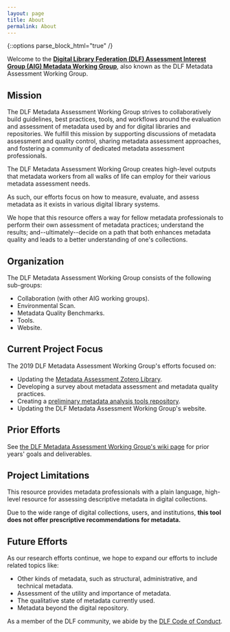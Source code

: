 ```yaml
---
layout: page
title: About
permalink: About
---
```

{::options parse_block_html="true" /}

Welcome to the **[Digital Library Federation (DLF) Assessment Interest Group (AIG) Metadata Working Group](https://wiki.diglib.org/Assessment:Metadata)**, also known as the DLF Metadata Assessment Working Group. 

<h2>Mission</h2>

The DLF Metadata Assessment Working Group strives to collaboratively build guidelines, best practices, tools, and workflows around the evaluation and assessment of metadata used by and for digital libraries and repositories. We fulfill this mission by supporting discussions of metadata assessment and quality control, sharing metadata assessment approaches, and fostering a community of dedicated metadata assessment professionals.

The DLF Metadata Assessment Working Group creates high-level outputs that metadata workers from all walks of life can employ for their various metadata assessment needs. 

As such, our efforts focus on how to measure, evaluate, and assess metadata as it exists in various digital library systems. 

We hope that this resource offers a way for fellow metadata professionals to perform their own assessment of metadata practices; understand the results; and--ultimately--decide on a path that both enhances metadata quality and leads to a better understanding of one's collections. 

<h2>Organization</h2>

The DLF Metadata Assessment Working Group consists of the following sub-groups:
- Collaboration (with other AIG working groups).
- Environmental Scan.
- Metadata Quality Benchmarks.
- Tools.
- Website.

<h2>Current Project Focus</h2>

The 2019 DLF Metadata Assessment Working Group's efforts focused on:
* Updating the [Metadata Assessment Zotero Library](https://www.zotero.org/groups/488224/metadata_assessment?).
* Developing a survey about metadata assessment and metadata quality practices. 
* Creating a [preliminary metadata analysis tools repository](https://github.com/DLFMetadataAssessment/Tools/wiki).
* Updating the DLF Metadata Assessment Working Group's website.

<h2>Prior Efforts</h2>

See [the DLF Metadata Assessment Working Group's wiki page](https://wiki.diglib.org/Assessment:Metadata) for prior years' goals and deliverables.

<h2>Project Limitations</h2>

This resource provides metadata professionals with a plain language, high-level resource for assessing descriptive metadata in digital collections. 

Due to the wide range of digital collections, users, and institutions, **this tool does not offer prescriptive recommendations for metadata.** 

<h2>Future Efforts</h2>

As our research efforts continue, we hope to expand our efforts to include related topics like:

- Other kinds of metadata, such as structural, administrative, and technical metadata.
- Assessment of the utility and importance of metadata.
- The qualitative state of metadata currently used.
- Metadata beyond the digital repository.

As a member of the DLF community, we abide by the [DLF Code of Conduct](https://www.diglib.org/about/code-of-conduct/).